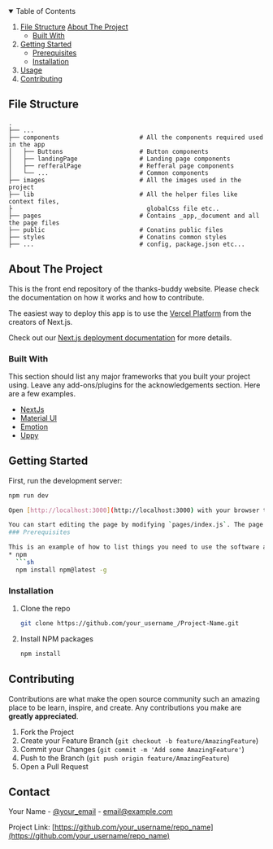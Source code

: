 <!-- TABLE OF CONTENTS -->
<details open="open">
  <summary>Table of Contents</summary>
  <ol>
    <li>
      <a href="#file-structure">File Structure</a>
      <a href="#about-the-project">About The Project</a>
      <ul>
        <li><a href="#built-with">Built With</a></li>
      </ul>
    </li>
    <li>
      <a href="#getting-started">Getting Started</a>
      <ul>
        <li><a href="#prerequisites">Prerequisites</a></li>
        <li><a href="#installation">Installation</a></li>
      </ul>
    </li>
    <li><a href="#usage">Usage</a></li>
    <li><a href="#contributing">Contributing</a></li>
    <!-- <li><a href="#license">License</a></li> -->
    <!-- <li><a href="#contact">Contact</a></li> -->
    <!-- <li><a href="#acknowledgements">Acknowledgements</a></li> -->
  </ol>
</details>

## File Structure
    .
    ├── ...                        
    ├── components                      # All the components required used in the app
    │   ├── Buttons                     # Button components 
    │   ├── landingPage                 # Landing page components
    │   ├── refferalPage                # Refferal page components
    │   └── ...                         # Common components
    ├── images                          # All the images used in the project
    ├── lib                             # All the helper files like context files,
    ├                                     globalCss file etc..
    ├── pages                           # Contains _app,_document and all the page files
    ├── public                          # Conatins public files
    ├── styles                          # Conatins common styles
    ├── ...                             # config, package.json etc...

<!-- ABOUT THE PROJECT -->

## About The Project

<!-- [![Product Name Screen Shot][product-screenshot]](https://example.com) -->

This is the front end repository of the thanks-buddy website. Please check the documentation on how it works and how to contribute.

The easiest way to deploy this app is to use the [Vercel Platform](https://vercel.com/new?utm_medium=default-template&filter=next.js&utm_source=create-next-app&utm_campaign=create-next-app-readme) from the creators of Next.js.

Check out our [Next.js deployment documentation](https://nextjs.org/docs/deployment) for more details.

### Built With

This section should list any major frameworks that you built your project using. Leave any add-ons/plugins for the acknowledgements section. Here are a few examples.

- [NextJs](https://nextjs.org/docs)
- [Material UI](https://mui.com/)
- [Emotion](https://emotion.sh/docs/introduction)
- [Uppy](https://uppy.io/docs/)

<!-- GETTING STARTED -->

## Getting Started

First, run the development server:

````bash
npm run dev

Open [http://localhost:3000](http://localhost:3000) with your browser to see the result.

You can start editing the page by modifying `pages/index.js`. The page auto-updates as you edit the file.
### Prerequisites

This is an example of how to list things you need to use the software and how to install them.
* npm
  ```sh
  npm install npm@latest -g
````

### Installation

1. Clone the repo
   ```sh
   git clone https://github.com/your_username_/Project-Name.git
   ```
2. Install NPM packages
   ```sh
   npm install
   ```

<!-- CONTRIBUTING -->

## Contributing

Contributions are what make the open source community such an amazing place to be learn, inspire, and create. Any contributions you make are **greatly appreciated**.

1. Fork the Project
2. Create your Feature Branch (`git checkout -b feature/AmazingFeature`)
3. Commit your Changes (`git commit -m 'Add some AmazingFeature'`)
4. Push to the Branch (`git push origin feature/AmazingFeature`)
5. Open a Pull Request

<!-- CONTACT -->

## Contact

Your Name - [@your_email](https://twitter.com/your_username) - email@example.com

Project Link: [https://github.com/your_username/repo_name](https://github.com/your_username/repo_name)
